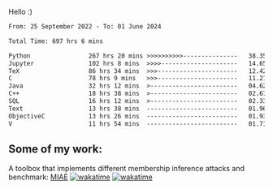 Hello :)


<!--START_SECTION:waka-->

```txt
From: 25 September 2022 - To: 01 June 2024

Total Time: 697 hrs 6 mins

Python                267 hrs 20 mins >>>>>>>>>>---------------   38.35 %
Jupyter               102 hrs 8 mins  >>>>---------------------   14.65 %
TeX                   86 hrs 34 mins  >>>----------------------   12.42 %
C                     78 hrs 9 mins   >>>----------------------   11.21 %
Java                  32 hrs 12 mins  >------------------------   04.62 %
C++                   18 hrs 38 mins  >------------------------   02.67 %
SQL                   16 hrs 12 mins  >------------------------   02.33 %
Text                  13 hrs 38 mins  -------------------------   01.96 %
ObjectiveC            13 hrs 26 mins  -------------------------   01.93 %
V                     11 hrs 54 mins  -------------------------   01.71 %
```

<!--END_SECTION:waka-->

## Some of my work: 

A toolbox that implements different membership inference attacks and benchmark: [MIAE](https://github.com/RPI-DSPlab) [![wakatime](https://wakatime.com/badge/user/18ac89f5-baf8-49e6-a5ee-d9272435ce3a/project/3e6541fd-578f-4d9d-9080-f2a42b2d10e1.svg)](https://wakatime.com/badge/user/18ac89f5-baf8-49e6-a5ee-d9272435ce3a/project/3e6541fd-578f-4d9d-9080-f2a42b2d10e1) [![wakatime](https://wakatime.com/badge/user/18ac89f5-baf8-49e6-a5ee-d9272435ce3a/project/5d5826e9-c6d6-4d86-8b00-0d1608c5f167.svg)](https://wakatime.com/badge/user/18ac89f5-baf8-49e6-a5ee-d9272435ce3a/project/5d5826e9-c6d6-4d86-8b00-0d1608c5f167)
